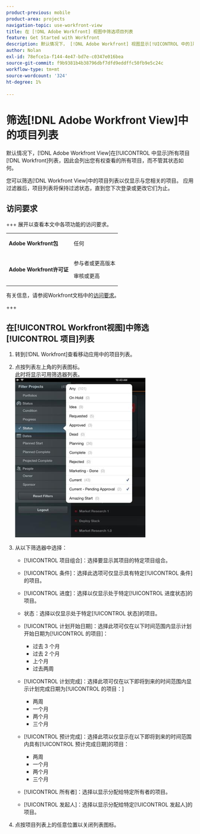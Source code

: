 ```yaml
---
product-previous: mobile
product-area: projects
navigation-topic: use-workfront-view
title: 在 [!DNL Adobe Workfront] 视图中筛选项目列表
feature: Get Started with Workfront
description: 默认情况下， [!DNL Adobe Workfront] 视图显示[!UICONTROL 中的]所有项目 [!DNL Workfront]列表，因此您有权查看的所有项目都会列出，而不管其状态如何。
author: Nolan
exl-id: 78efce1a-f144-4e47-bd7e-c0347e016bea
source-git-commit: f9b9381b4b38796dbf7dfd9eddffc50fb9e5c24c
workflow-type: tm+mt
source-wordcount: '324'
ht-degree: 1%

---
```


# 筛选[!DNL Adobe Workfront View]中的项目列表

默认情况下，[!DNL Adobe Workfront View]在[!UICONTROL 中显示]所有项目[!DNL Workfront]列表，因此会列出您有权查看的所有项目，而不管其状态如何。

您可以筛选[!DNL Workfront View]中的项目列表以仅显示与您相关的项目。 应用过滤器后，项目列表将保持过滤状态，直到您下次登录或更改它们为止。

## 访问要求

+++ 展开以查看本文中各项功能的访问要求。

<table style="table-layout:auto"> 
 <col> 
 </col> 
 <col> 
 </col> 
 <tbody> 
  <tr> 
   <td role="rowheader"><strong>Adobe Workfront包</strong></td> 
   <td> <p>任何</p> </td> 
  </tr> 
  <tr> 
   <td role="rowheader"><strong>Adobe Workfront许可证</strong></td> 
   <td> 
   <p>参与者或更高版本</p>
   <p>审核或更高</p> </td> 
  </tr> 
 </tbody> 
</table>

有关信息，请参阅Workfront文档中的[访问要求](/help/quicksilver/administration-and-setup/add-users/access-levels-and-object-permissions/access-level-requirements-in-documentation.md)。

+++

## 在[!UICONTROL Workfront视图]中筛选[!UICONTROL 项目]列表

1. 转到[!DNL Workfront]查看移动应用中的项目列表。
1. 点按列表左上角的列表图标。\
   此时将显示可用筛选器列表。\
   ![WF_View_filters_050621.jpg](assets/wf-view-filters-050621-350x427.jpg)

1. 从以下筛选器中选择：

   * [!UICONTROL 项目组合]：选择要显示其项目的特定项目组合。
   * [!UICONTROL 条件]：选择此选项可仅显示具有特定[!UICONTROL 条件]的项目。
   * [!UICONTROL 进度]：选择以仅显示处于特定[!UICONTROL 进度状态]的项目。
   * 状态：选择以仅显示处于特定[!UICONTROL 状态]的项目。
   * [!UICONTROL 计划开始日期]：选择此项可仅在以下时间范围内显示计划开始日期为[!UICONTROL 的项目]：

      * 过去 3 个月
      * 过去 2 个月
      * 上个月
      * 过去两周
   * [!UICONTROL 计划完成]：选择此项可仅在以下即将到来的时间范围内显示计划完成日期为[!UICONTROL 的项目：]

      * 两周
      * 一个月
      * 两个月
      * 三个月
   * [!UICONTROL 预计完成]：选择此项以仅显示在以下即将到来的时间范围内具有[!UICONTROL 预计完成日期]的项目：

      * 两周
      * 一个月
      * 两个月
      * 三个月
   * [!UICONTROL 所有者]：选择以显示分配给特定所有者的项目。
   * [!UICONTROL 发起人]：选择以显示分配给特定[!UICONTROL 发起人]的项目。




1. 点按项目列表上的任意位置以关闭列表图标。
